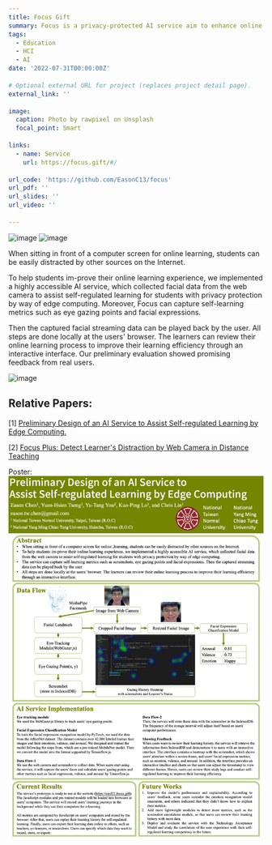 ```yaml
---
title: Focus Gift
summary: Focus is a privacy-protected AI service aim to enhance online learning. Focus collects facial data via a webcam to aid self-regulated learning, including eye tracking and facial expressions. This data is processed locally in the user's browser, enabling learners to review and enhance their online learning experience, receiving positive initial feedback.
tags:
  - Education
  - HCI
  - AI
date: '2022-07-31T00:00:00Z'

# Optional external URL for project (replaces project detail page).
external_link: ''

image:
  caption: Photo by rawpixel on Unsplash
  focal_point: Smart

links:
  - name: Service
    url: https://focus.gift/#/

url_code: 'https://github.com/EasonC13/focus'
url_pdf: ''
url_slides: ''
url_video: ''

---
```

![image](https://github.com/EasonC13/focus/assets/43432631/9d3d40f2-2241-4289-b10c-bab20616ede0)
![image](https://github.com/EasonC13/focus/assets/43432631/c86bb5c6-583a-4edc-a543-1537570703c6)

When sitting in front of a computer screen for online learning, students can be easily distracted by other sources on the Internet. 

To help students im-prove their online learning experience, we implemented a highly accessible AI service, which collected facial data from the web camera to assist self-regulated learning for students with privacy protection by way of edge computing. Moreover, Focus can capture self-learning metrics such as eye gazing points and facial expressions. 

Then the captured facial streaming data can be played back by the user. All steps are done locally at the users' browser. The learners can review their online learning process to improve their learning efficiency through an interactive interface. Our preliminary evaluation showed promising feedback from real users.


![image](https://github.com/EasonC13/focus/assets/43432631/ea54ef5c-22e6-4dad-9dd7-fc23c8950e74)


## Relative Papers:
[1] [Preliminary Design of an AI Service to Assist Self-regulated Learning by Edge Computing.](https://link.springer.com/chapter/10.1007/978-3-031-11647-6_119)

[2] [Focus Plus: Detect Learner's Distraction by Web Camera in Distance Teaching](https://arxiv.org/abs/2210.04400)

Poster:
![](AIED2022_Poster.png)
